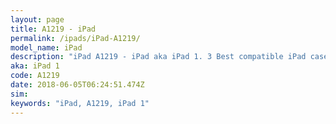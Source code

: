 ```yaml
---
layout: page
title: A1219 - iPad
permalink: /ipads/iPad-A1219/
model_name: iPad
description: "iPad A1219 - iPad aka iPad 1. 3 Best compatible iPad cases, pens, chargers and keyboards."
aka: iPad 1
code: A1219
date: 2018-06-05T06:24:51.474Z
sim: 
keywords: "iPad, A1219, iPad 1"
---
```


